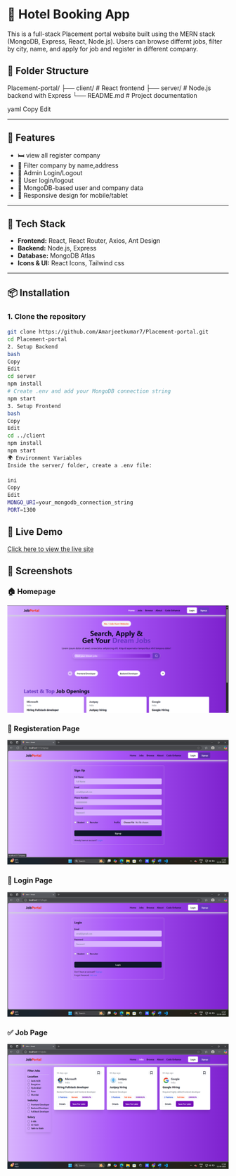 # 🏨 Hotel Booking App 

This is a full-stack Placement portal website built using the MERN stack (MongoDB, Express, React, Node.js). Users can browse differnt jobs, filter by city, name, and apply for job and register in different company.

## 📁 Folder Structure

Placement-portal/ ├── client/ # React frontend ├── server/ # Node.js backend with Express └── README.md # Project documentation

yaml
Copy
Edit

---

## 🚀 Features

- 🛏️ view all register company
- 📅 Filter company by name,address
- 📸 Admin Login/Logout
- 🔐 User login/logout
- 💾 MongoDB-based user and company data
- 📱 Responsive design for mobile/tablet

---

## 🧰 Tech Stack

- **Frontend:** React, React Router, Axios, Ant Design
- **Backend:** Node.js, Express
- **Database:** MongoDB Atlas
- **Icons & UI:** React Icons, Tailwind css

---

## 📦 Installation

### 1. Clone the repository

```bash
git clone https://github.com/Amarjeetkumar7/Placement-portal.git
cd Placement-portal
2. Setup Backend
bash
Copy
Edit
cd server
npm install
# Create .env and add your MongoDB connection string
npm start
3. Setup Frontend
bash
Copy
Edit
cd ../client
npm install
npm start
🌍 Environment Variables
Inside the server/ folder, create a .env file:

ini
Copy
Edit
MONGO_URI=your_mongodb_connection_string
PORT=1300
```
## 🔗 Live Demo

[Click here to view the live site](https://github.com/Amarjeetkumar7/Placement-Portal)


## 📸 Screenshots

### 🏠 Homepage
![Homepage](https://raw.githubusercontent.com/Amarjeetkumar7/Placement-Portal/refs/heads/main/Screenshot%202025-05-11%20172739.png)

### 🏨 Registeration Page
![Room Details](https://raw.githubusercontent.com/Amarjeetkumar7/Placement-Portal/refs/heads/main/Screenshot%202025-05-11%20172807.png)

### 📅 Login Page
![Booking](https://raw.githubusercontent.com/Amarjeetkumar7/Placement-Portal/refs/heads/main/Screenshot%202025-05-11%20172756.png)

### ✅ Job Page
![Confirmation](https://raw.githubusercontent.com/Amarjeetkumar7/Placement-Portal/refs/heads/main/Screenshot%202025-05-11%20172839.png)



